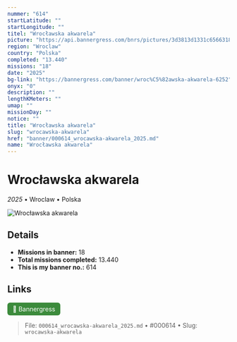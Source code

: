```yaml
---
nummer: "614"
startLatitude: ""
startLongitude: ""
titel: "Wrocławska akwarela"
picture: "https://api.bannergress.com/bnrs/pictures/3d3813d1331c65663189a5e5a17636a9"
region: "Wroclaw"
country: "Polska"
completed: "13.440"
missions: "18"
date: "2025"
bg-link: "https://bannergress.com/banner/wroc%C5%82awska-akwarela-6252"
onyx: "0"
description: ""
lengthKMeters: ""
umap: ""
missionDay: ""
notice: ""
title: "Wrocławska akwarela"
slug: "wrocawska-akwarela"
href: "banner/000614_wrocawska-akwarela_2025.md"
name: "Wrocławska akwarela"
---
```

# Wrocławska akwarela

*2025* • Wroclaw • Polska

![Wrocławska akwarela](https://api.bannergress.com/bnrs/pictures/3d3813d1331c65663189a5e5a17636a9)



## Details

- **Missions in banner:** 18
- **Total missions completed:** 13.440
- **This is my banner no.:** 614





## Links
<a href="https://bannergress.com/banner/wroc%C5%82awska-akwarela-6252" target="_blank" style="display:inline-block;margin-right:8px;padding:6px 12px;background:#3c8b3c;color:#fff;text-decoration:none;border-radius:6px;">🔗 Bannergress</a>



> File: `000614_wrocawska-akwarela_2025.md`
> • #000614
> • Slug: `wrocawska-akwarela`
